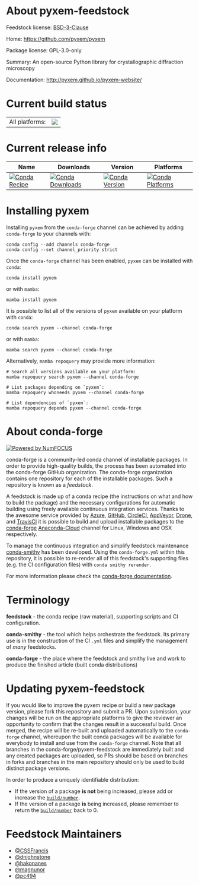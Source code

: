 About pyxem-feedstock
=====================

Feedstock license: [BSD-3-Clause](https://github.com/conda-forge/pyxem-feedstock/blob/main/LICENSE.txt)

Home: https://github.com/pyxem/pyxem

Package license: GPL-3.0-only

Summary: An open-source Python library for crystallographic diffraction microscopy

Documentation: http://pyxem.github.io/pyxem-website/

Current build status
====================


<table><tr><td>All platforms:</td>
    <td>
      <a href="https://dev.azure.com/conda-forge/feedstock-builds/_build/latest?definitionId=6609&branchName=main">
        <img src="https://dev.azure.com/conda-forge/feedstock-builds/_apis/build/status/pyxem-feedstock?branchName=main">
      </a>
    </td>
  </tr>
</table>

Current release info
====================

| Name | Downloads | Version | Platforms |
| --- | --- | --- | --- |
| [![Conda Recipe](https://img.shields.io/badge/recipe-pyxem-green.svg)](https://anaconda.org/conda-forge/pyxem) | [![Conda Downloads](https://img.shields.io/conda/dn/conda-forge/pyxem.svg)](https://anaconda.org/conda-forge/pyxem) | [![Conda Version](https://img.shields.io/conda/vn/conda-forge/pyxem.svg)](https://anaconda.org/conda-forge/pyxem) | [![Conda Platforms](https://img.shields.io/conda/pn/conda-forge/pyxem.svg)](https://anaconda.org/conda-forge/pyxem) |

Installing pyxem
================

Installing `pyxem` from the `conda-forge` channel can be achieved by adding `conda-forge` to your channels with:

```
conda config --add channels conda-forge
conda config --set channel_priority strict
```

Once the `conda-forge` channel has been enabled, `pyxem` can be installed with `conda`:

```
conda install pyxem
```

or with `mamba`:

```
mamba install pyxem
```

It is possible to list all of the versions of `pyxem` available on your platform with `conda`:

```
conda search pyxem --channel conda-forge
```

or with `mamba`:

```
mamba search pyxem --channel conda-forge
```

Alternatively, `mamba repoquery` may provide more information:

```
# Search all versions available on your platform:
mamba repoquery search pyxem --channel conda-forge

# List packages depending on `pyxem`:
mamba repoquery whoneeds pyxem --channel conda-forge

# List dependencies of `pyxem`:
mamba repoquery depends pyxem --channel conda-forge
```


About conda-forge
=================

[![Powered by
NumFOCUS](https://img.shields.io/badge/powered%20by-NumFOCUS-orange.svg?style=flat&colorA=E1523D&colorB=007D8A)](https://numfocus.org)

conda-forge is a community-led conda channel of installable packages.
In order to provide high-quality builds, the process has been automated into the
conda-forge GitHub organization. The conda-forge organization contains one repository
for each of the installable packages. Such a repository is known as a *feedstock*.

A feedstock is made up of a conda recipe (the instructions on what and how to build
the package) and the necessary configurations for automatic building using freely
available continuous integration services. Thanks to the awesome service provided by
[Azure](https://azure.microsoft.com/en-us/services/devops/), [GitHub](https://github.com/),
[CircleCI](https://circleci.com/), [AppVeyor](https://www.appveyor.com/),
[Drone](https://cloud.drone.io/welcome), and [TravisCI](https://travis-ci.com/)
it is possible to build and upload installable packages to the
[conda-forge](https://anaconda.org/conda-forge) [Anaconda-Cloud](https://anaconda.org/)
channel for Linux, Windows and OSX respectively.

To manage the continuous integration and simplify feedstock maintenance
[conda-smithy](https://github.com/conda-forge/conda-smithy) has been developed.
Using the ``conda-forge.yml`` within this repository, it is possible to re-render all of
this feedstock's supporting files (e.g. the CI configuration files) with ``conda smithy rerender``.

For more information please check the [conda-forge documentation](https://conda-forge.org/docs/).

Terminology
===========

**feedstock** - the conda recipe (raw material), supporting scripts and CI configuration.

**conda-smithy** - the tool which helps orchestrate the feedstock.
                   Its primary use is in the construction of the CI ``.yml`` files
                   and simplify the management of *many* feedstocks.

**conda-forge** - the place where the feedstock and smithy live and work to
                  produce the finished article (built conda distributions)


Updating pyxem-feedstock
========================

If you would like to improve the pyxem recipe or build a new
package version, please fork this repository and submit a PR. Upon submission,
your changes will be run on the appropriate platforms to give the reviewer an
opportunity to confirm that the changes result in a successful build. Once
merged, the recipe will be re-built and uploaded automatically to the
`conda-forge` channel, whereupon the built conda packages will be available for
everybody to install and use from the `conda-forge` channel.
Note that all branches in the conda-forge/pyxem-feedstock are
immediately built and any created packages are uploaded, so PRs should be based
on branches in forks and branches in the main repository should only be used to
build distinct package versions.

In order to produce a uniquely identifiable distribution:
 * If the version of a package **is not** being increased, please add or increase
   the [``build/number``](https://docs.conda.io/projects/conda-build/en/latest/resources/define-metadata.html#build-number-and-string).
 * If the version of a package **is** being increased, please remember to return
   the [``build/number``](https://docs.conda.io/projects/conda-build/en/latest/resources/define-metadata.html#build-number-and-string)
   back to 0.

Feedstock Maintainers
=====================

* [@CSSFrancis](https://github.com/CSSFrancis/)
* [@dnjohnstone](https://github.com/dnjohnstone/)
* [@hakonanes](https://github.com/hakonanes/)
* [@magnunor](https://github.com/magnunor/)
* [@pc494](https://github.com/pc494/)

